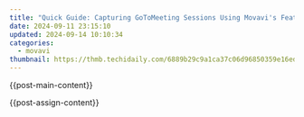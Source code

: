 ```yaml
---
title: "Quick Guide: Capturing GoToMeeting Sessions Using Movavi's Features"
date: 2024-09-11 23:15:10
updated: 2024-09-14 10:10:34
categories:
  - movavi
thumbnail: https://thmb.techidaily.com/6889b29c9a1ca37c06d96850359e16ed975462ec122694d578843a25c7f44c71.jpg
---
```


{{post-main-content}}

<ins class="adsbygoogle"
     style="display:block"
     data-ad-format="autorelaxed"
     data-ad-client="ca-pub-7571918770474297"
     data-ad-slot="1223367746"></ins>

{{post-assign-content}}

<ins class="adsbygoogle"
     style="display:block"
     data-ad-client="ca-pub-7571918770474297"
     data-ad-slot="8358498916"
     data-ad-format="auto"
     data-full-width-responsive="true"></ins>
